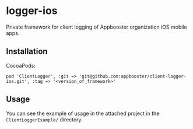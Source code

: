 # logger-ios

Private framework for client logging of Appbooster organization iOS mobile apps.

## Installation

CocoaPods:

```
pod 'ClientLogger', :git => 'git@github.com:appbooster/client-logger-ios.git', :tag => '<version_of_framework>'
```

## Usage

You can see the example of usage in the attached project in the `ClientLoggerExample/` directory.
